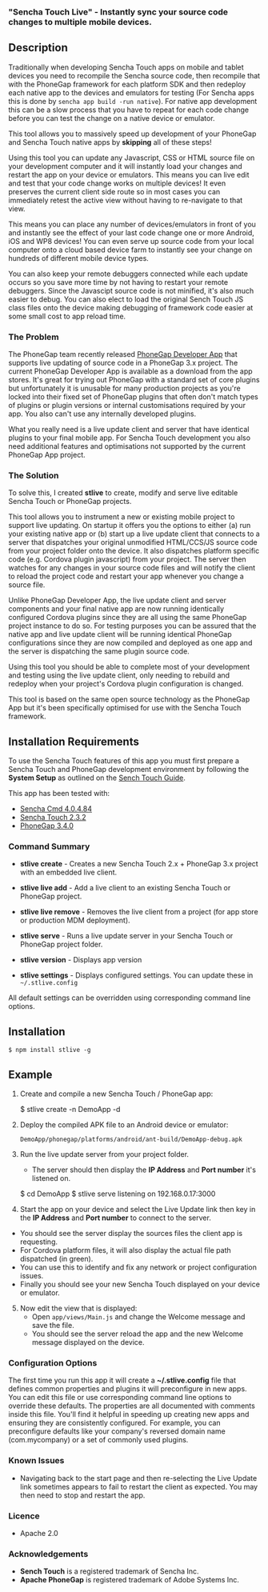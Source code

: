 
### "Sencha Touch Live" - Instantly sync your source code changes to multiple mobile devices.  

## Description

Traditionally when developing Sencha Touch apps on mobile and tablet devices you need to recompile the Sencha source code, then recompile that with the PhoneGap framework for each platform SDK and then redeploy each native app to the devices and emulators for testing (For Sencha apps this is done by `sencha app build -run native`). For native app development this can be a slow process that you have to repeat for each code change before you can test the change on a native device or emulator.

This tool allows you to massively speed up development of your PhoneGap and Sencha Touch native apps by **skipping** all of these steps!

Using this tool you can update any Javascript, CSS or HTML source file on your development computer and it will instantly load your changes and restart the app on your device or emulators. This means you can live edit and test that your code change works on multiple devices! It even preserves the current client side route so in most cases you can immediately retest the active view without having to re-navigate to that view.

This means you can place any number of devices/emulators in front of you and instantly see the effect of your last code change one or more Android, iOS and WP8 devices!  You can even serve up source code from your local computer onto a cloud based device farm to instantly see your change on hundreds of different mobile device types.  

You can also keep your remote debuggers connected while each update occurs so you save more time by not having to restart your remote debuggers.  Since the Javascipt source code is not minified, it's also much easier to debug. You can also elect to load the original Sench Touch JS class files onto the device making debugging of framework code easier at some small cost to app reload time.

### The Problem

The PhoneGap team recently released [PhoneGap Developer App](http://app.phonegap.com/) that supports live updating of source code in a PhoneGap 3.x project. The current PhoneGap Developer App is available as a download from the app stores. It's great for trying out PhoneGap with a standard set of core plugins but unfortunately it is unusable for many production projects as you're locked into their fixed set of PhoneGap plugins that often don't match types of plugins or plugin versions or internal customisations required by your app. You also can't use any internally developed plugins.

What you really need is a live update client and server that have identical plugins to your final mobile app. For Sencha Touch development you also need additional features and optimisations not supported by the current PhoneGap App project.

### The Solution

To solve this, I created **stlive** to create, modify and serve live editable Sencha Touch or PhoneGap projects.

This tool allows you to instrument a new or existing mobile project to support live updating. On startup it offers you the options to either (a) run your existing native app or (b) start up a live update client that connects to a server that dispatches your original unmodified HTML/CCS/JS source code from your project folder onto the device.  It also dispatches platform specific code (e.g. Cordova plugin javascript) from your project. The server then watches for any changes in your source code files and will notify the client to reload the project code and restart your app whenever you change a source file.

Unlike PhoneGap Developer App, the live update client and server components and your final native app are now running identically configured Cordova plugins since they are all using the same PhoneGap project instance to do so.  For testing purposes you can be assured that the native app and live update client will be running identical PhoneGap configurations since they are now compiled and deployed as one app and the server is dispatching the same plugin source code.

Using this tool you should be able to complete most of your development and testing using the live update client, only needing to rebuild and redeploy when your project's Cordova plugin configuration is changed.

This tool is based on the same open source technology as the PhoneGap App but it's been specifically optimised for use with the Sencha Touch framework.

## Installation Requirements

To use the Sencha Touch features of this app you must first prepare a Sencha Touch and PhoneGap development environment by following the **System Setup** as outlined on the [Sench Touch Guide](http://docs.sencha.com/touch/2.3.1/#!/guide/command).

This app has been tested with:
 
- [Sencha Cmd 4.0.4.84](http://www.sencha.com/products/sencha-cmd/download) 
- [Sencha Touch 2.3.2](http://www.sencha.com/products/touch/download/) 
- [PhoneGap 3.4.0](http://phonegap.com/install/)

### Command Summary

  - **stlive create**   - Creates a new Sencha Touch 2.x + PhoneGap 3.x project with an embedded live client.
  - **stlive live add** - Add a live client to an existing Sencha Touch or PhoneGap project.
  - **stlive live remove** - Removes the live client from a project (for app store or production MDM deployment).
  - **stlive serve**    - Runs a live update server in your Sencha Touch or PhoneGap project folder.

  - **stlive version**  - Displays app version
  - **stlive settings** - Displays configured settings.  You can update these in `~/.stlive.config`

All default settings can be overridden using corresponding command line options.

## Installation

    $ npm install stlive -g

## Example

1. Create and compile a new Sencha Touch / PhoneGap app:

    $ stlive create -n DemoApp -d

2. Deploy the compiled APK file to an Android device or emulator:

    `DemoApp/phonegap/platforms/android/ant-build/DemoApp-debug.apk`

3. Run the live update server from your project folder.  
   - The server should then display the **IP Address** and **Port number** it's listened on.

    $ cd DemoApp
    $ stlive serve
    listening on 192.168.0.17:3000

4. Start the app on your device and select the Live Update link then key in the **IP Address** and **Port number** to connect to the server.

  - You should see the server display the sources files the client app is requesting.
  - For Cordova platform files, it will also display the actual file path dispatched (in green).  
  - You can use this to identify and fix any network or project configuration issues.
  - Finally you should see your new Sencha Touch displayed on your device or emulator.

5. Now edit the view that is displayed:
   - Open `app/views/Main.js` and change the Welcome message and save the file.
   - You should see the server reload the app and the new Welcome message displayed on the device.

### Configuration Options

The first time you run this app it will create a **~/.stlive.config** file that defines common properties and plugins it will preconfigure in new apps.  You can edit this file or use corresponding command line options to override these defaults. The properties are all documented with comments inside this file. You'll find it helpful in speeding up creating new apps and ensuring they are consistently configured. For example, you can preconfigure defaults like your company's reversed domain name (com.mycompany) or a set of commonly used plugins.

### Known Issues

- Navigating back to the start page and then re-selecting the Live Update link sometimes appears to fail to restart the client as expected.  You may then need to stop and restart the app.

### Licence

- Apache 2.0 

### Acknowledgements

- **Sench Touch** is a registered trademark of Sencha Inc.
- **Apache PhoneGap** is registered trademark of Adobe Systems Inc.

